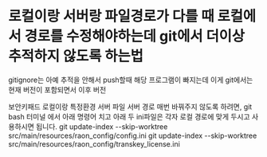 # 로컬이랑 서버랑 파일경로가 다를 때 로컬에서 경로를 수정해야하는데 git에서 더이상 추적하지 않도록 하는법
gitignore는 아예 추적을 안해서 push할때 해당 프로그램이 빠지는데 이게 git에서는 현재 버전이 포함되면서 이후 버전

보안키패드 로컬이랑 특정환경 서버 파일 서버 경로 매번 바꿔주지 않도록 하려면,
git bash 터미널 에서 아래 명령어 치고 아래 두 ini파일은 각자 로컬 경로에 맞게 두시고 사용하시면 됩니다.
git update-index --skip-worktree src/main/resources/raon_config/config.ini
git update-index --skip-worktree src/main/resources/raon_config/transkey_license.ini 